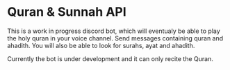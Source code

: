 # Quran & Sunnah API
This is a work in progress discord bot, which will eventualy be able to play the holy quran in your voice channel.
Send messages containing quran and ahadith. You will also be able to look for surahs, ayat and ahadith.

Currently the bot is under development and it can only recite the Quran.